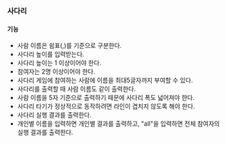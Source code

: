 ### 사다리

#### 기능

- 사람 이름은 쉼표(,)를 기준으로 구분한다.
- 사다리 높이를 입력받는다.
- 사다리 높이는 1 이상이어야 한다.
- 참여자는 2명 이상이어야 한다.
- 사다리 게임에 참여하는 사람에 이름을 최대5글자까지 부여할 수 있다. 
- 사다리를 출력할 때 사람 이름도 같이 출력한다.
- 사람 이름을 5자 기준으로 출력하기 때문에 사다리 폭도 넓어져야 한다.
- 사다리 타기가 정상적으로 동작하려면 라인이 겹치지 않도록 해야 한다.
- 사다리 실행 결과를 출력한다.
- 개인별 이름을 입력하면 개인별 결과를 출력하고, "all"을 입력하면 전체 참여자의 실행 결과를 출력한다.